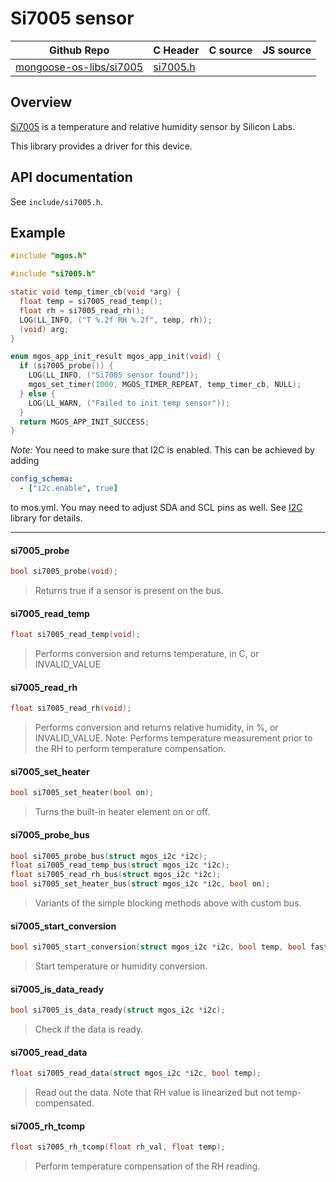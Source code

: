 # Si7005 sensor
| Github Repo | C Header | C source  | JS source |
| ----------- | -------- | --------  | ----------------- |
| [mongoose-os-libs/si7005](https://github.com/mongoose-os-libs/si7005) | [si7005.h](https://github.com/mongoose-os-libs/si7005/blob/master/include/si7005.h) | &nbsp;  | &nbsp;         |



## Overview

[Si7005](https://eu.mouser.com/new/Silicon-Laboratories/silabs-si7005/) is a temperature and relative humidity sensor by Silicon Labs.

This library provides a driver for this device.

## API documentation

See `include/si7005.h`.

## Example


```c
#include "mgos.h"

#include "si7005.h"

static void temp_timer_cb(void *arg) {
  float temp = si7005_read_temp();
  float rh = si7005_read_rh();
  LOG(LL_INFO, ("T %.2f RH %.2f", temp, rh));
  (void) arg;
}

enum mgos_app_init_result mgos_app_init(void) {
  if (si7005_probe()) {
    LOG(LL_INFO, ("Si7005 sensor found"));
    mgos_set_timer(1000, MGOS_TIMER_REPEAT, temp_timer_cb, NULL);
  } else {
    LOG(LL_WARN, ("Failed to init temp sensor"));
  }
  return MGOS_APP_INIT_SUCCESS;
}
```

_Note:_ You need to make sure that I2C is enabled. This can be achieved by adding
```yaml
config_schema:
  - ["i2c.enable", true]
```
to mos.yml. You may need to adjust SDA and SCL pins as well.
See [I2C](https://github.com/mongoose-os-libs/i2c) library for details.


 ----- 
#### si7005_probe

```c
bool si7005_probe(void);
```
>  Returns true if a sensor is present on the bus. 
#### si7005_read_temp

```c
float si7005_read_temp(void);
```
>  Performs conversion and returns temperature, in C, or INVALID_VALUE 
#### si7005_read_rh

```c
float si7005_read_rh(void);
```
> 
> Performs conversion and returns relative humidity, in %, or INVALID_VALUE.
> Note: Performs temperature measurement prior to the RH to perform temperature
> compensation.
>  
#### si7005_set_heater

```c
bool si7005_set_heater(bool on);
```
>  Turns the built-in heater element on or off. 
#### si7005_probe_bus

```c
bool si7005_probe_bus(struct mgos_i2c *i2c);
float si7005_read_temp_bus(struct mgos_i2c *i2c);
float si7005_read_rh_bus(struct mgos_i2c *i2c);
bool si7005_set_heater_bus(struct mgos_i2c *i2c, bool on);
```
>  Variants of the simple blocking methods above with custom bus. 
#### si7005_start_conversion

```c
bool si7005_start_conversion(struct mgos_i2c *i2c, bool temp, bool fast);
```
>  Start temperature or humidity conversion. 
#### si7005_is_data_ready

```c
bool si7005_is_data_ready(struct mgos_i2c *i2c);
```
>  Check if the data is ready. 
#### si7005_read_data

```c
float si7005_read_data(struct mgos_i2c *i2c, bool temp);
```
> 
> Read out the data.
> Note that RH value is linearized but not temp-compensated.
>  
#### si7005_rh_tcomp

```c
float si7005_rh_tcomp(float rh_val, float temp);
```
>  Perform temperature compensation of the RH reading. 
